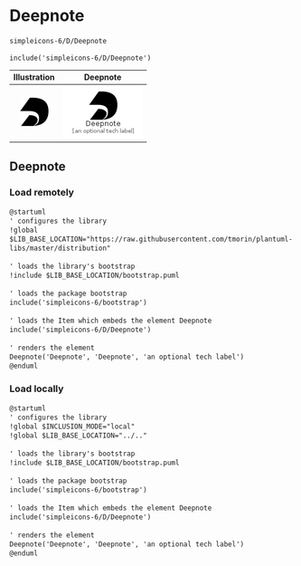 # Deepnote


```text
simpleicons-6/D/Deepnote
```

```text
include('simpleicons-6/D/Deepnote')
```



| Illustration | Deepnote |
| :---: | :---: |
| ![illustration for Illustration](../../simpleicons-6/D/Deepnote.png) | ![illustration for Deepnote](../../simpleicons-6/D/Deepnote.Local.png) |




## Deepnote

### Load remotely
```plantuml
@startuml
' configures the library
!global $LIB_BASE_LOCATION="https://raw.githubusercontent.com/tmorin/plantuml-libs/master/distribution"

' loads the library's bootstrap
!include $LIB_BASE_LOCATION/bootstrap.puml

' loads the package bootstrap
include('simpleicons-6/bootstrap')

' loads the Item which embeds the element Deepnote
include('simpleicons-6/D/Deepnote')

' renders the element
Deepnote('Deepnote', 'Deepnote', 'an optional tech label')
@enduml
```

### Load locally
```plantuml
@startuml
' configures the library
!global $INCLUSION_MODE="local"
!global $LIB_BASE_LOCATION="../.."

' loads the library's bootstrap
!include $LIB_BASE_LOCATION/bootstrap.puml

' loads the package bootstrap
include('simpleicons-6/bootstrap')

' loads the Item which embeds the element Deepnote
include('simpleicons-6/D/Deepnote')

' renders the element
Deepnote('Deepnote', 'Deepnote', 'an optional tech label')
@enduml
```

